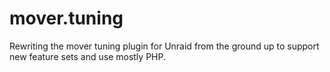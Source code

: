 # mover.tuning
Rewriting the mover tuning plugin for Unraid from the ground up to support new feature sets and use mostly PHP.
